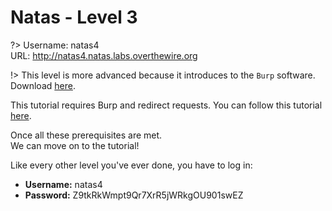 # Natas - Level 3

?> Username: natas4<br>URL: http://natas4.natas.labs.overthewire.org

!> This level is more advanced because it introduces to the `Burp` software. Download [here](https://portswigger.net/burp).

This tutorial requires Burp and redirect requests. You can follow this tutorial [here](https://portswigger.net/burp/documentation/desktop/penetration-testing/configuring-your-browser).

Once all these prerequisites are met.<br>
We can move on to the tutorial!

Like every other level you've ever done, you have to log in:
- **Username:** natas4
- **Password:** Z9tkRkWmpt9Qr7XrR5jWRkgOU901swEZ